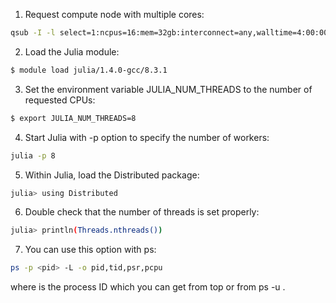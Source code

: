 


1. Request  compute node with multiple cores:

```bash
qsub -I -l select=1:ncpus=16:mem=32gb:interconnect=any,walltime=4:00:00
```

2. Load the Julia module:

```bash
$ module load julia/1.4.0-gcc/8.3.1
```

3. Set the environment variable JULIA_NUM_THREADS to the number of requested CPUs:

```bash
$ export JULIA_NUM_THREADS=8
```

4. Start Julia with -p option to specify the number of workers:

```bash
julia -p 8
```

5. Within Julia, load the Distributed package:

```bash
julia> using Distributed
```

6. Double check that the number of threads is set properly:

```bash
julia> println(Threads.nthreads())
```

7. You can use this option with ps:

```bash
ps -p <pid> -L -o pid,tid,psr,pcpu
```

where <pid> is the process ID which you can get from top or from ps -u <username>.
